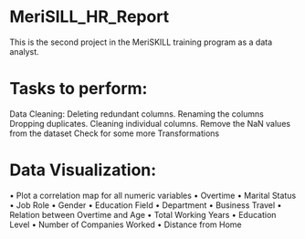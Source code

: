 # MeriSILL_HR_Report
This is the second project in the MeriSKILL training program as a data analyst.


# Tasks to perform: 
Data Cleaning:
Deleting redundant columns.
Renaming the columns
Dropping duplicates.
Cleaning individual columns.
Remove the NaN values from the dataset
Check for some more Transformations

# Data Visualization:
•        Plot a correlation map for all numeric variables
•        Overtime
•        Marital Status
•        Job Role
•        Gender
•        Education Field
•        Department
•        Business Travel
•        Relation between Overtime and Age
•        Total Working Years
•        Education Level
•        Number of Companies Worked
•        Distance from Home
